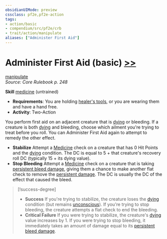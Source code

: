 ```yaml
---
obsidianUIMode: preview
cssclass: pf2e,pf2e-action
tags:
- action/basic
- compendium/src/pf2e/crb
- trait/action/manipulate
aliases: ["Administer First Aid"]
---
```

# Administer First Aid (basic) [>>](chapter-9-playing-the-game.md#Actions "Two-Action")
[manipulate](manipulate.md)  
*Source: Core Rulebook p. 248*  

**Skill** [medicine](../../compendium/skills.md#Medicine) (untrained)
- **Requirements**: You are holding [healer's tools](../../compendium/equipment/items/healers-tools.md), or you are wearing them and have a hand free.
- **Activity**: Two-Action

You perform first aid on an adjacent creature that is [dying](conditions.md#Dying) or bleeding. If a creature is both [dying](conditions.md#Dying) and bleeding, choose which ailment you're trying to treat before you roll. You can Administer First Aid again to attempt to remedy the other effect.

- **Stabilize** Attempt a [Medicine](../../compendium/skills.md#Medicine) check on a creature that has 0 Hit Points and the [dying](conditions.md#Dying) condition. The DC is equal to 5 + that creature's recovery roll DC (typically 15 + its dying value).
- **Stop Bleeding** Attempt a [Medicine](../../compendium/skills.md#Medicine) check on a creature that is taking [persistent bleed damage](conditions.md#Persistent%20Damage), giving them a chance to make another flat check to remove the [persistent damage](conditions.md#Persistent%20Damage). The DC is usually the DC of the effect that caused the bleed.

> [!success-degree] 
> - **Success** If you're trying to stabilize, the creature loses the [dying](conditions.md#Dying) condition (but remains [unconscious](conditions.md#Unconscious)). If you're trying to stop bleeding, the creature attempts a flat check to end the bleeding.
> - **Critical Failure** If you were trying to stabilize, the creature's [dying](conditions.md#Dying) value increases by 1. If you were trying to stop bleeding, it immediately takes an amount of damage equal to its [persistent bleed damage](conditions.md#Persistent%20Damage).
